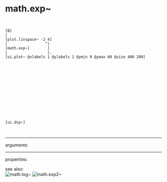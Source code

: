 # math.exp~

```


[B]
|
[plot.linspace~ -2 4]
|                 ^|
[math.exp~]        |
|                  |.
[ui.plot~ @xlabels 1 @ylabels 1 @ymin 0 @ymax 60 @size 400 200]














[ui.dsp~]

            
```
---
arguments:


---
properties:


see also:<br>
![math.log~]("img/object_math.log~.png")
![math.exp2~]("img/object_math.exp2~.png")
